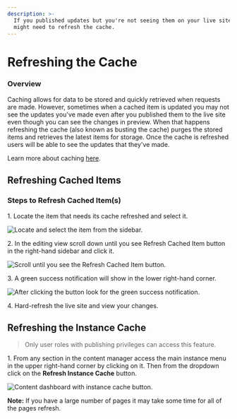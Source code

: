 ```yaml
---
description: >-
  If you published updates but you're not seeing them on your live site you
  might need to refresh the cache.
---
```


# Refreshing the Cache

### Overview

Caching allows for data to be stored and quickly retrieved when requests are made. However, sometimes when a cached item is updated you may not see the updates you've made even after you published them to the live site even though you can see the changes in preview. When that happens refreshing the cache (also known as busting the cache) purges the stored items and retrieves the latest items for storage. Once the cache is refreshed users will be able to see the updates that they've made.&#x20;

Learn more about caching [here](https://en.wikipedia.org/wiki/Cache\_\(computing\)).

## Refreshing Cached Items

### Steps to Refresh Cached Item(s)&#x20;

1\. Locate the item that needs its cache refreshed and select it.

![Locate and select the item from the sidebar.](../../.gitbook/assets/01-cache-bust-find-item.png)

2\. In the editing view scroll down until you see Refresh Cached Item button in the right-hand sidebar and click it.

![Scroll until you see the Refresh Cached Item button.](../../.gitbook/assets/02-cache-bust-find-button.png)

3\. A green success notification will show in the lower right-hand corner.

![After clicking the button look for the green success notification.](../../.gitbook/assets/3-cache-bust-success-notification.png)

4\. Hard-refresh the live site and view your changes.&#x20;

## Refreshing the Instance Cache

> Only user roles with publishing privileges can access this feature.

1\. From any section in the content manager access the main instance menu in the upper right-hand corner by clicking on it. Then from the dropdown click on the **Refresh Instance Cache** button.

![Content dashboard with instance cache button.](<../../.gitbook/assets/Screen Shot 2021-03-29 at 4.58.42 PM.png>)

**Note:** If you have a large number of pages it may take some time for all of the pages refresh.

